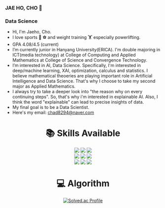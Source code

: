 ### JAE HO, CHO 👋
### Data Science
-  Hi, I'm Jaeho, Cho.
-  I love sports 🏀 ⚽ and weight training 🏋 especially powerlifting.
-  GPA 4.08/4.5 (current)
-  I’m currently junior in Hanyang University(ERICA). I'm double majoring in ICT(media technology) at College of Computing and Applied Mathematics at College of Science and Convergence Technology.
-  I’m interested in AI, Data Science. Specifically, I'm interested in deep/machine learning, XAI, optimization, calculus and statistics. I believe mathematical theoeries are playing important role in Artificial Intelligence and Data Science. That's why I choose to take my second major as Applied Mathematics.
-  I always try to take a deeper look into "the reason why on every continuing steps". So, that's why i'm interested in explainable AI. Also, I think the word "explainable" can lead to precise insights of data.
-  My final goal is to be a Data Scientist.
-  Here's my email: chad8294@naver.com


<div align=center><h1>📚 Skills Available</h1></div>
<div align=center> 
   <img src="https://img.shields.io/badge/python-3776AB?style=for-the-badge&logo=python&logoColor=white">
   <img src="https://img.shields.io/badge/java-007396?style=for-the-badge&logo=java&logoColor=white">
   <img src="https://img.shields.io/badge/R-276DC3?style=for-the-badge&logo=R&logoColor=white">
   <br>
<div align=center>
   <img src="https://img.shields.io/badge/pytorch-EE4C2C?style=for-the-badge&logo=pytorch&logoColor=white">
   <img src="https://img.shields.io/badge/tensorflow-FF6F00?style=for-the-badge&logo=tensorflow&logoColor=white">
   <img src="https://img.shields.io/badge/mysql-4479A1?style=for-the-badge&logo=mysql&logoColor=white">
   <br>
<div align=center>
   <img src="https://img.shields.io/badge/pandas-150458?style=for-the-badge&logo=pandas&logoColor=white">
   <img src="https://img.shields.io/badge/numpy-013243?style=for-the-badge&logo=numpy&logoColor=white">
   <img src="https://img.shields.io/badge/scikitlearn-F7931E?style=for-the-badge&logo=scikitlearn&logoColor=white">
   

<div align=center><h1>💻 Algorithm</h1></div>

[![Solved.ac Profile](http://mazassumnida.wtf/api/generate_badge?boj=ho8294)](https://solved.ac/ho8294)
